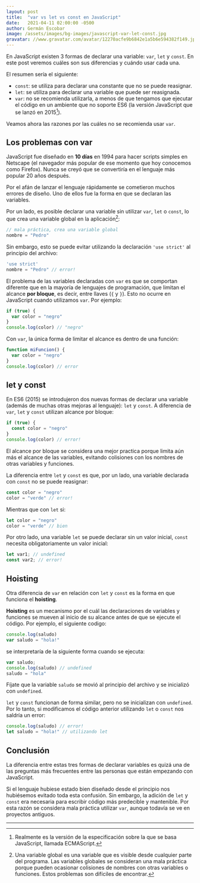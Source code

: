 ```yaml
---
layout: post
title:  "var vs let vs const en JavaScript"
date:   2021-04-11 02:00:00 -0500
author: Germán Escobar
image: /assets/images/bg-images/javascript-var-let-const.jpg
gravatar: //www.gravatar.com/avatar/12270acfe9b6842e1a5b6e594382f149.jpg?s=80
---
```


En JavaScript existen 3 formas de declarar una variable: `var`, `let` y `const`. En este post veremos cuáles son sus diferencias y cuándo usar cada una.<!-- more -->

El resumen sería el siguiente:

* `const`: se utiliza para declarar una constante que no se puede reasignar.
* `let`: se utiliza para declarar una variable que puede ser reasignada.
* `var`: no se recomienda utilizarla, a menos de que tengamos que ejecutar el código en un ambiente que no soporte ES6 (la versión JavaScript que se lanzó en 2015[^1]).

Veamos ahora las razones por las cuáles no se recomienda usar `var`.

## Los problemas con var

JavaScript fue diseñado en **10 días** en 1994 para hacer scripts simples en Netscape (el navegador más popular de ese momento que hoy conocemos como Firefox). Nunca se creyó que se convertiría en el lenguaje más popular 20 años después.

Por el afán de lanzar el lenguaje rápidamente se cometieron muchos errores de diseño. Uno de ellos fue la forma en que se declaran las variables.

Por un lado, es posible declarar una  variable sin utilizar `var`, `let` o `const`, lo que crea una variable global en la aplicación[^2]:

```javascript
// mala práctica, crea una variable global
nombre = "Pedro"
```

Sin embargo, esto se puede evitar utilizando la declaración `'use strict'` al principio del archivo:

```javascript
'use strict'
nombre = "Pedro" // error!
```

El problema de las variables declaradas con `var` es que se comportan diferente que en la mayoría de lenguajes de programación, que limitan el alcance **por bloque**, es decir, entre llaves (`{` y `}`). Esto no ocurre en JavaScript cuando utilizamos `var`. Por ejemplo:

```javascript
if (true) {
  var color = "negro"
}
console.log(color) // "negro"
```

Con `var`, la única forma de limitar el alcance es dentro de una función:

```javascript
function miFuncion() {
  var color = "negro"
}
console.log(color) // error
```

## let y const

En ES6 (2015) se introdujeron dos nuevas formas de declarar una variable (además de muchas otras mejoras al lenguaje): `let` y `const`. A diferencia de `var`, `let` y `const` utilizan alcance por bloque:

```javascript
if (true) {
  const color = "negro"
}
console.log(color) // error!
```

El alcance por bloque se considera una mejor practica porque limita aún más el alcance de las variables, evitando colisiones con los nombres de otras variables y funciones.

La diferencia entre `let` y `const`  es que, por un lado, una variable declarada con `const` no se puede reasignar:

```javascript
const color = "negro"
color = "verde" // error!
```

Mientras que con `let` si:

```javascript
let color = "negro"
color = "verde" // bien
```

Por otro lado, una variable `let` se puede declarar sin un valor inicial, `const` necesita obligatoriamente un valor inicial:

```javascript
let var1; // undefined  
const var2; // error!
```

## Hoisting

Otra diferencia de `var` en relación con `let` y `const` es la forma en que funciona el **hoisting**.

**Hoisting** es un mecanismo por el cuál las declaraciones de variables y funciones se mueven al inicio de su alcance antes de que se ejecute el código. Por ejemplo, el siguiente codigo:

```javascript
console.log(saludo)
var saludo = "hola!"
```

se interpretaría de la siguiente forma cuando se ejecuta:

```javascript
var saludo;
console.log(saludo) // undefined
saludo = "hola"
```

Fíjate que la variable `saludo` se movió al principio del archivo y se inicializó con `undefined`.

`let` y `const` funcionan de forma similar, pero no se inicializan con `undefined`. Por lo tanto, si modificamos el código anterior utilizando `let` o `const` nos saldría un error:

```javascript
console.log(saludo) // error!
let saludo = "hola!" // utilizando let
```

## Conclusión

La diferencia entre estas tres formas de declarar variables es quizá una de las preguntas más frecuentes entre las personas que están empezando con JavaScript.

Si el lenguaje hubiese estado bien diseñado desde el principio nos hubiésemos evitado toda esta confusión. Sin embargo, la adición de `let` y `const` era necesaria para escribir código más predecible y mantenible.  Por esta razón se considera mala práctica utilizar `var`, aunque todavía se ve en proyectos antiguos.

---

[^1]: Realmente es la versión de la especificación sobre la que se basa JavaScript, llamada ECMAScript.

[^2]: Una variable global es una variable que es visible desde cualquier parte del programa. Las variables globales se consideran una mala práctica porque pueden ocasionar colisiones de nombres con otras variables o funciones. Estos problemas son difíciles de encontrar.
